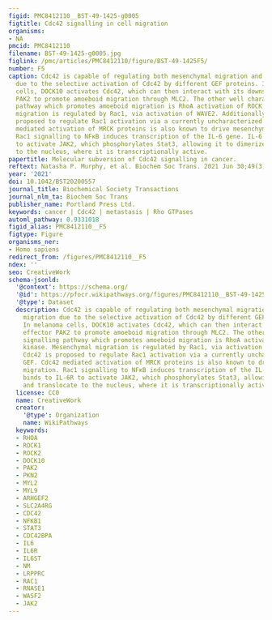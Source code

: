 ```yaml
---
figid: PMC8412110__BST-49-1425-g0005
figtitle: Cdc42 signalling in cell migration
organisms:
- NA
pmcid: PMC8412110
filename: BST-49-1425-g0005.jpg
figlink: /pmc/articles/PMC8412110/figure/BST-49-1425F5/
number: F5
caption: Cdc42 is capable of regulating both mesenchymal migration and amoeboid migration
  due to the selective activation of Cdc42 by different GEF proteins. In melanoma
  cells, DOCK10 activates Cdc42, which can then interact with its downstream effector
  PAK2 to promote amoeboid migration through MLC2. The other well characterized signalling
  pathway which promotes amoeboid migration is RhoA activation of ROCK kinase. Mesenchymal
  migration is regulated by Rac1, via activation of WAVE2. Additionally, Cdc42 is
  proposed to regulate Rac1 activation via a currently uncharacterized GEF. Cdc42
  mediated activation of MRCK proteins is also known to drive mesenchymal migration.
  Rac1 signalling to NFκB induces transcription of the IL-6 gene. IL-6 binds to IL-6R
  to activate JAK2, which phosphorylates Stat3, allowing it to dimerize and translocate
  to the nucleus, where it is transcriptionally active.
papertitle: Molecular subversion of Cdc42 signalling in cancer.
reftext: Natasha P. Murphy, et al. Biochem Soc Trans. 2021 Jun 30;49(3):1425-1442.
year: '2021'
doi: 10.1042/BST20200557
journal_title: Biochemical Society Transactions
journal_nlm_ta: Biochem Soc Trans
publisher_name: Portland Press Ltd.
keywords: cancer | Cdc42 | metastasis | Rho GTPases
automl_pathway: 0.9331018
figid_alias: PMC8412110__F5
figtype: Figure
organisms_ner:
- Homo sapiens
redirect_from: /figures/PMC8412110__F5
ndex: ''
seo: CreativeWork
schema-jsonld:
  '@context': https://schema.org/
  '@id': https://pfocr.wikipathways.org/figures/PMC8412110__BST-49-1425-g0005.html
  '@type': Dataset
  description: Cdc42 is capable of regulating both mesenchymal migration and amoeboid
    migration due to the selective activation of Cdc42 by different GEF proteins.
    In melanoma cells, DOCK10 activates Cdc42, which can then interact with its downstream
    effector PAK2 to promote amoeboid migration through MLC2. The other well characterized
    signalling pathway which promotes amoeboid migration is RhoA activation of ROCK
    kinase. Mesenchymal migration is regulated by Rac1, via activation of WAVE2. Additionally,
    Cdc42 is proposed to regulate Rac1 activation via a currently uncharacterized
    GEF. Cdc42 mediated activation of MRCK proteins is also known to drive mesenchymal
    migration. Rac1 signalling to NFκB induces transcription of the IL-6 gene. IL-6
    binds to IL-6R to activate JAK2, which phosphorylates Stat3, allowing it to dimerize
    and translocate to the nucleus, where it is transcriptionally active.
  license: CC0
  name: CreativeWork
  creator:
    '@type': Organization
    name: WikiPathways
  keywords:
  - RHOA
  - ROCK1
  - ROCK2
  - DOCK10
  - PAK2
  - PKN2
  - MYL2
  - MYL9
  - ARHGEF2
  - SLC2A4RG
  - CDC42
  - NFKB1
  - STAT3
  - CDC42BPA
  - IL6
  - IL6R
  - IL6ST
  - NM
  - LRPPRC
  - RAC1
  - RNASE1
  - WASF2
  - JAK2
---
```

